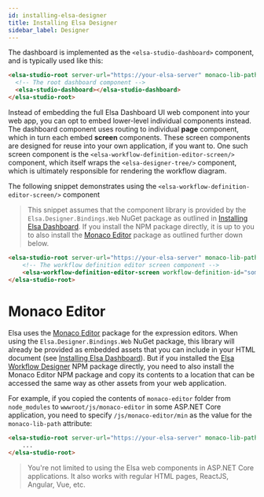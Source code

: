```yaml
---
id: installing-elsa-designer
title: Installing Elsa Designer
sidebar_label: Designer
---
```


The dashboard is implemented as the `<elsa-studio-dashboard>` component, and is typically used like this:

```html
<elsa-studio-root server-url="https://your-elsa-server" monaco-lib-path="path/to/monaco-editor/min" config="path/to/optional/designer.config.json">
  <!-- The root dashboard component -->
  <elsa-studio-dashboard></elsa-studio-dashboard>
</elsa-studio-root>
```

Instead of embedding the full Elsa Dashboard UI web component into your web app, you can opt to embed lower-level individual components instead.
The dashboard component uses routing to individual **page** component, which in turn each embed **screen** components. These screen components are designed for reuse into your own application, if you want to.
One such screen component is the `<elsa-workflow-definition-editor-screen/>` component, which itself wraps the `<elsa-designer-tree/>` component, which is ultimately responsible for rendering the workflow diagram.

The following snippet demonstrates using the `<elsa-workflow-definition-editor-screen/>` component

> This snippet assumes that the component library is provided by the `Elsa.Designer.Bindings.Web` NuGet package as outlined in [Installing Elsa Dashboard](installing-elsa-dashboard.md).
> If you install the NPM package directly, it is up to you to also install the [Monaco Editor](https://www.npmjs.com/package/monaco-editor) package as outlined further down below.

```html
<elsa-studio-root server-url="https://your-elsa-server" monaco-lib-path="path/to/monaco-editor/min" config="path/to/optional/designer.config.json">
    <!-- The workflow definition editor screen component -->
    <elsa-workflow-definition-editor-screen workflow-definition-id="some-workflow-definition-id" />
</elsa-studio-root>
```

# Monaco Editor

Elsa uses the [Monaco Editor](https://www.npmjs.com/package/monaco-editor) package for the expression editors. When using the `Elsa.Designer.Bindings.Web` NuGet package, this library will already be provided as embedded assets that you can include in your HTML document (see [Installing Elsa Dashboard](installing-elsa-dashboard.md)).
But if you installed the [Elsa Workflow Designer](https://www.npmjs.com/package/@elsa-workflows/elsa-workflow-designer) NPM package directly, you need to also install the Monaco Editor NPM package and copy its contents to a location that can be accessed the same way as other assets from your web application.

For example, if you copied the contents of `monaco-editor` folder from `node_modules` to `wwwroot/js/monaco-editor` in some ASP.NET Core application, you need to specify `/js/monaco-editor/min` as the value for the `monaco-lib-path` attribute:

```html
<elsa-studio-root server-url="https://your-elsa-server" monaco-lib-path="/js/monaco-editor/min">
    ...
</elsa-studio-root>
```

> You're not limited to using the Elsa web components in ASP.NET Core applications. It also works with regular HTML pages, ReactJS, Angular, Vue, etc.  